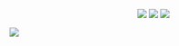 <!--   my-icons -->
<p align="center">
    <a href="https://github.com/BEPb/BEPb"><img src="https://img.shields.io/badge/status-fishCatching🐟-brightgreen.svg"></a>
    <a href="https://github.com/BEPb/BEPb/stargazers"><img src="https://img.shields.io/github/stars/999debug/999debug.svg?logo=github"></a>
    <a href="https://github.com/BEPb/BEPb/network/members"><img src="https://img.shields.io/github/forks/999debug/999debug.svg?color=blue&logo=github"></a>
</p>


![](https://count.getloli.com/get/@999debug.github.readme)
</br>
